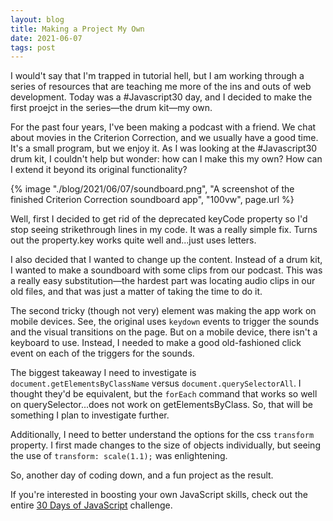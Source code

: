 ```yaml
---
layout: blog
title: Making a Project My Own
date: 2021-06-07
tags: post
---
```


<!-- Excerpt Start -->
I would't say that I'm trapped in tutorial hell, but I am working through a series of resources that are teaching me more of the ins and outs of web development. Today was a #Javascript30 day, and I decided to make the first proejct in the series—the drum kit—my own.
<!-- Excerpt End -->

For the past four years, I've been making a podcast with a friend. We chat about movies in the Criterion Correction, and we usually have a good time. It's a small program, but we enjoy it. As I was looking at the #Javascript30 drum kit, I couldn't help but wonder: how can I make this my own? How can I extend it beyond its original functionality?

{% image "./blog/2021/06/07/soundboard.png", "A screenshot of the finished Criterion Correction soundboard app", "100vw", page.url %}

Well, first I decided to get rid of the deprecated keyCode property so I'd stop seeing strikethrough lines in my code. It was a really simple fix. Turns out the property.key works quite well and...just uses letters. 

I also decided that I wanted to change up the content. Instead of a drum kit, I wanted to make a soundboard with some clips from our podcast. This was a really easy substitution—the hardest part was locating audio clips in our old files, and that was just a matter of taking the time to do it. 

The second tricky (though not very) element was making the app work on mobile devices. See, the original uses `keydown` events to trigger the sounds and the visual transitions on the page. But on a mobile device, there isn't a keyboard to use. Instead, I needed to make a good old-fashioned click event on each of the triggers for the sounds.

The biggest takeaway I need to investigate is `document.getElementsByClassName` versus `document.querySelectorAll`. I thought they'd be equivalent, but the `forEach` command that works so well on querySelector...does not work on getElementsByClass. So, that will be something I plan to investigate further.

Additionally, I need to better understand the options for the css `transform` property. I first made changes to the size of objects individually, but seeing the use of `transform: scale(1.1);` was enlightening. 

So, another day of coding down, and a fun project as the result. 

If you're interested in boosting your own JavaScript skills, check out the entire [30 Days of JavaScript](https://javascript30.com/) challenge.


